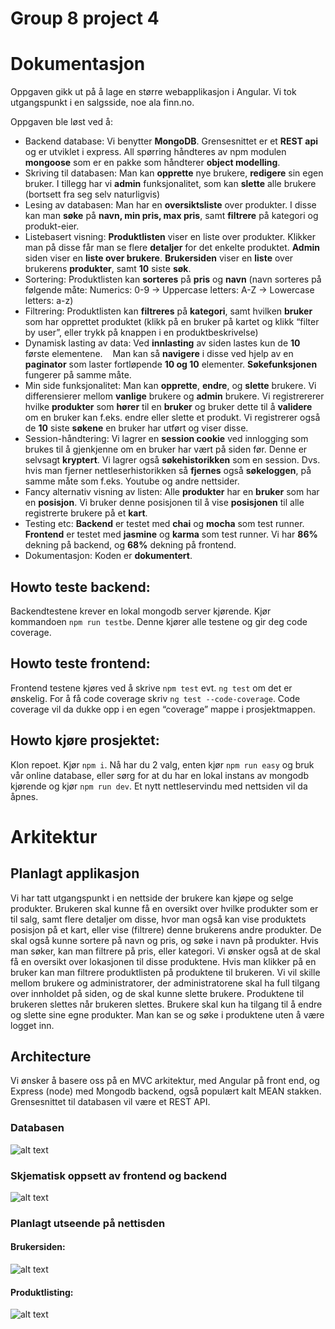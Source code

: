 # Group 8 project 4

# Dokumentasjon
Oppgaven gikk ut på å lage en større webapplikasjon i Angular. Vi tok utgangspunkt i en salgsside, noe ala finn.no.

Oppgaven ble løst ved å:

- Backend database: Vi benytter **MongoDB**. Grensesnittet er et **REST api** og er utviklet i express. All spørring håndteres av npm modulen **mongoose** som er en pakke som håndterer **object modelling**.
- Skriving til databasen: Man kan **opprette** nye brukere, **redigere** sin egen bruker. I tillegg har vi **admin** funksjonalitet, som kan **slette** alle brukere (bortsett fra seg selv naturligvis)
- Lesing av databasen: Man har en **oversiktsliste** over produkter. I disse kan man **søke** på **navn, min pris, max pris**, samt **filtrere** på kategori og produkt-eier.
- Listebasert visning: **Produktlisten** viser en liste over produkter. Klikker man på disse får man se flere **detaljer** for det enkelte produktet. **Admin** siden viser en **liste over brukere**. **Brukersiden** viser en **liste** over brukerens **produkter**, samt **10** siste **søk**.  
- Sortering: Produktlisten kan **sorteres** på **pris** og **navn** (navn sorteres på følgende måte: Numerics: 0-9 -&gt; Uppercase letters: A-Z -&gt; Lowercase letters: a-z)
- Filtrering: Produktlisten kan **filtreres** på **kategori**, samt hvilken **bruker** som har opprettet produktet (klikk på en bruker på kartet og klikk “filter by user”, eller trykk på knappen i en produktbeskrivelse)
- Dynamisk lasting av data: Ved **innlasting** av siden lastes kun de **10** første elementene.    Man kan så **navigere** i disse ved hjelp av en **paginator** som laster fortløpende **10 og 10** elementer. **Søkefunksjonen** fungerer på samme måte.
- Min side funksjonalitet: Man kan **opprette**, **endre**, og **slette** brukere. Vi differensierer mellom **vanlige** brukere og **admin** brukere. Vi registrererer hvilke **produkter** som **hører** til en **bruker** og bruker dette til å **validere** om en bruker kan f.eks. endre eller slette et produkt. Vi registrerer også de **10** siste **søkene** en bruker har utført og viser disse.  
- Session-håndtering: Vi lagrer en **session cookie** ved innlogging som brukes til å gjenkjenne om en bruker har vært på siden før. Denne er selvsagt **kryptert**. Vi lagrer også **søkehistorikken** som en session. Dvs. hvis man fjerner nettleserhistorikken så **fjernes** også **søkeloggen**, på samme måte som f.eks. Youtube og andre nettsider.
- Fancy alternativ visning av listen: Alle **produkter** har en **bruker** som har en **posisjon**. Vi bruker denne posisjonen til å vise **posisjonen** til alle registrerte brukere på et **kart**.
- Testing etc: **Backend** er testet med **chai** og **mocha** som test runner. **Frontend** er testet med **jasmine** og **karma** som test runner. Vi har **86%** dekning på backend, og **68%** dekning på frontend.
- Dokumentasjon: Koden er **dokumentert**.

## Howto teste backend:
Backendtestene krever en lokal mongodb server kjørende. Kjør kommandoen ```npm run testbe```. Denne kjører alle testene og gir deg code coverage.

## Howto teste frontend:
Frontend testene kjøres ved å skrive ```npm test``` evt. ```ng test``` om det er ønskelig. For å få code coverage skriv ```ng test --code-coverage```. Code coverage vil da dukke opp i en egen “coverage” mappe i prosjektmappen.

## Howto kjøre prosjektet:
Klon repoet. Kjør ```npm i```. Nå har du 2 valg, enten kjør ```npm run easy``` og bruk vår online database, eller sørg for at du har en lokal instans av mongodb kjørende og kjør ```npm run dev```. Et nytt nettleservindu med nettsiden vil da åpnes.

# Arkitektur

## Planlagt applikasjon
Vi har tatt utgangspunkt i en nettside der brukere kan kjøpe og selge produkter. Brukeren skal kunne få en oversikt over hvilke produkter som er til salg, samt flere detaljer om disse, hvor man også kan vise produktets posisjon på et kart, eller vise (filtrere) denne brukerens andre produkter. De skal også kunne sortere på navn og pris, og søke i navn på produkter. Hvis man søker, kan man filtrere på pris, eller kategori. Vi ønsker også at de skal få en oversikt over lokasjonen til disse produktene. Hvis man klikker på en bruker kan man filtrere produktlisten på produktene til brukeren. Vi vil skille mellom brukere og administratorer, der administratorene skal ha full tilgang over innholdet på siden, og de skal kunne slette brukere. Produktene til brukeren slettes når brukeren slettes. Brukere skal kun ha tilgang til å endre og slette sine egne produkter. Man kan se og søke i produktene uten å være logget inn.

## Architecture
Vi ønsker å basere oss på en MVC arkitektur, med Angular på front end, og Express (node) med Mongodb backend, også populært kalt MEAN stakken. Grensesnittet til databasen vil være et REST API.

### Databasen
![alt text](https://i.imgur.com/sRYZLKh.png "Diagram som viser hvordan databasen ser ut")

### Skjematisk oppsett av frontend og backend
![alt text](https://i.imgur.com/dDgB3wK.png "Diagram som viser rollene til client, server og databasen")

### Planlagt utseende på nettisden
#### Brukersiden:
![alt text](https://i.imgur.com/PeHgDpj.png "Brukersiden")
#### Produktlisting:
![alt text](https://i.imgur.com/mUCJXcj.png "Produktlisting")
